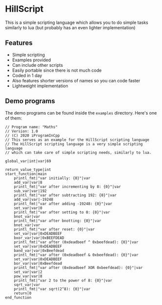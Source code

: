 # HillScript
This is a simple scripting language which allows you to do simple tasks similarly to lua (but probably has an even lighter implementation)


## Features
- Simple scripting
- Examples provided
- Can include other scripts
- Easily portable since there is not much code
- Coded in 1 day
- Also features shorter versions of names so you can code faster
- Lightweight implementation

## Demo programs
The demo programs can be found inside the `examples` directory. Here's one of them:
```
// Program name: "Maths"
// Version: 1.0
// (C) 2020 iProgramInCpp
// This serves as an example for the HillScript scripting language
// The HillScript scripting language is a very simple scripting language
// which can take care of simple scripting needs, similarly to lua.

global_var|int|var|69

return_value_type|int
start_function|main
	printl_fmt|"var initially: {0}"|var
	add_var|var|8
	printl_fmt|"var after incrementing by 8: {0}"|var
	sub_var|var|192
	printl_fmt|"var after subtracting 192: {0}"|var
	add_var|var|-19248
	printl_fmt|"var after adding -19248: {0}"|var
	set_var|var|0
	printl_fmt|"var after setting to 0: {0}"|var
	bnot_var|var
	printl_fmt|"var after bnotting: {0}"|var
	bnot_var|var
	printl_fmt|"var after reset: {0}"|var
	set_var|var|0xDEADBEEF
	bxor_var|var|0xBEEFDEAD
	printl_fmt|"var after (0xdeadbeef ^ 0xbeefdead): {0}"|var
	set_var|var|0xDEADBEEF
	band_var|var|0xBeefdead
	printl_fmt|"var after (0xdeadbeef & 0xbeefdead): {0}"|var
	set_var|var|0xDEADBEEF
	bor_var|var|0xBeefdead
	printl_fmt|"var after (0xdeadbeef XOR 0xbeefdead): {0}"|var
	set_var|var|2
	pow_var|var|8
	printl_fmt|"var 2 to the power of 8: {0}"|var
	sqrt_var|var
	printl_fmt|"var sqrt(2^8): {0}"|var
	return|0
end_function
```
